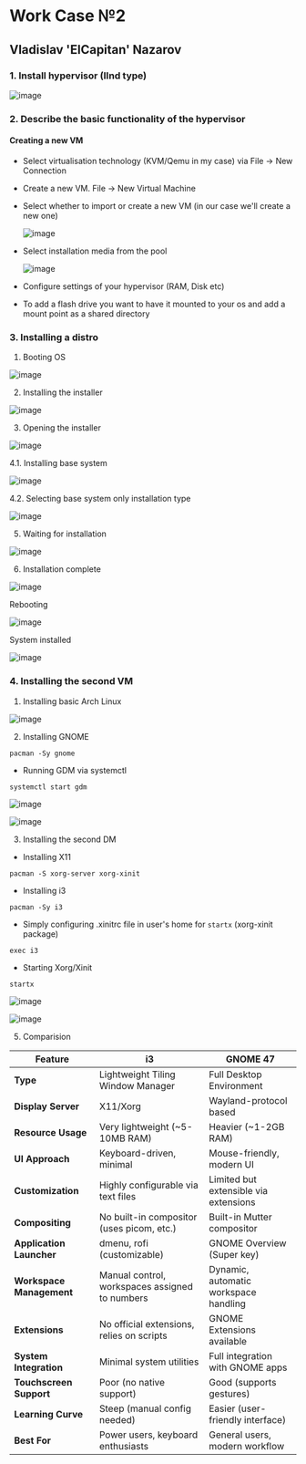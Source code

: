 # Work Case №2

## Vladislav 'ElCapitan' Nazarov

### 1. Install hypervisor (IInd type)

![image](https://github.com/user-attachments/assets/a9488361-56f1-4637-85f5-c907fd8dc21a)

### 2. Describe the basic functionality of the hypervisor

#### Creating a new VM
  - Select virtualisation technology (KVM/Qemu in my case) via File -> New Connection
  - Create a new VM. File -> New Virtual Machine
  - Select whether to import or create a new VM (in our case we'll create a new one)
    
    ![image](https://github.com/user-attachments/assets/0e4be233-3764-4240-b299-393504b4f1e2)

  - Select installation media from the pool

    ![image](https://github.com/user-attachments/assets/69bfe1a1-6266-4fb7-885d-f6278d6da06d)

  - Configure settings of your hypervisor (RAM, Disk etc)
  - To add a flash drive you want to have it mounted to your os and add a mount point as a shared directory
    
### 3. Installing a distro

1. Booting OS

![image](https://github.com/user-attachments/assets/c5a22b74-04b3-4a8b-96a1-e7da9a28ddbe)

2. Installing the installer

![image](https://github.com/user-attachments/assets/4f026e3f-0567-48e9-a1c1-bd45028c8578)

3. Opening the installer

![image](https://github.com/user-attachments/assets/6a7b84ad-3770-46e3-9e95-9dbbd481fa29)

4.1. Installing base system

![image](https://github.com/user-attachments/assets/706df571-ec55-443d-91c9-53ecb6050f08)

4.2. Selecting base system only installation type

![image](https://github.com/user-attachments/assets/d989df3d-607a-4110-8c9e-788a6ef929d6)

5. Waiting for installation

![image](https://github.com/user-attachments/assets/3b562332-9bd9-4846-9633-875118be2562)

6. Installation complete

![image](https://github.com/user-attachments/assets/65131a1b-44a9-49d1-8b01-23a00aa772e1)

Rebooting

![image](https://github.com/user-attachments/assets/fe0758f3-ce51-4242-a375-dee69a6427d7)

System installed

![image](https://github.com/user-attachments/assets/a87fa562-d588-4cc0-a90c-f5b2c3c3b82a)

### 4. Installing the second VM

1. Installing basic Arch Linux

![image](https://github.com/user-attachments/assets/f8675d31-ab47-443c-b6cb-592c9df0ba6c)

2. Installing GNOME

```
pacman -Sy gnome
```

- Running GDM via systemctl

```
systemctl start gdm
```

![image](https://github.com/user-attachments/assets/10467c62-467f-4551-b662-1336254d9f17)

![image](https://github.com/user-attachments/assets/c561cebf-0e70-44cd-b7a9-3785e358ecad)

3. Installing the second DM

- Installing X11

```
pacman -S xorg-server xorg-xinit
```

- Installing i3

```
pacman -Sy i3
```

- Simply configuring .xinitrc file in user's home for `startx` (xorg-xinit package)

```
exec i3
```

- Starting Xorg/Xinit

```
startx
```

![image](https://github.com/user-attachments/assets/617776e5-f380-4829-909d-49eae8689585)

![image](https://github.com/user-attachments/assets/834f26c6-bfdd-4b1a-9ff8-f973385a3ae2)

5. Comparision

| Feature              | i3                                  | GNOME 47                            |
|----------------------|-------------------------------------|-------------------------------------|
| **Type**             | Lightweight Tiling Window Manager   | Full Desktop Environment            |
| **Display Server**   | X11/Xorg                            | Wayland-protocol based              |
| **Resource Usage**   | Very lightweight (~5-10MB RAM)      | Heavier (~1-2GB RAM)                |
| **UI Approach**      | Keyboard-driven, minimal            | Mouse-friendly, modern UI           |
| **Customization**    | Highly configurable via text files  | Limited but extensible via extensions |
| **Compositing**      | No built-in compositor (uses picom, etc.) | Built-in Mutter compositor    |
| **Application Launcher** | dmenu, rofi (customizable)      | GNOME Overview (Super key)          |
| **Workspace Management** | Manual control, workspaces assigned to numbers | Dynamic, automatic workspace handling |
| **Extensions**       | No official extensions, relies on scripts | GNOME Extensions available    |
| **System Integration** | Minimal system utilities          | Full integration with GNOME apps    |
| **Touchscreen Support** | Poor (no native support)         | Good (supports gestures)            |
| **Learning Curve**   | Steep (manual config needed)        | Easier (user-friendly interface)    |
| **Best For**         | Power users, keyboard enthusiasts   | General users, modern workflow      |
